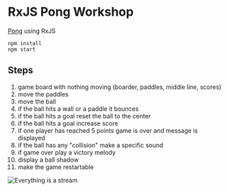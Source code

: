 # RxJS Pong Workshop

[Pong](https://de.wikipedia.org/wiki/Pong) using RxJS

```
npm install
npm start
```

## Steps
1. game board with nothing moving (boarder, paddles, middle line, scores)
2. move the paddles
3. move the ball
4. if the ball hits a wall or a paddle it bounces
5. if the ball hits a goal reset the ball to the center
6. if the ball hits a goal increase score
7. if one player has reached 5 points game is over and message is displayed
8. if the ball has any "collision" make a specific sound
9. if game over play a victory melody
10. display a ball shadow
11. make the game restartable

![Everything is a stream](https://camo.githubusercontent.com/e581baffb3db3e4f749350326af32de8d5ba4363/687474703a2f2f692e696d6775722e636f6d2f4149696d5138432e6a7067)

